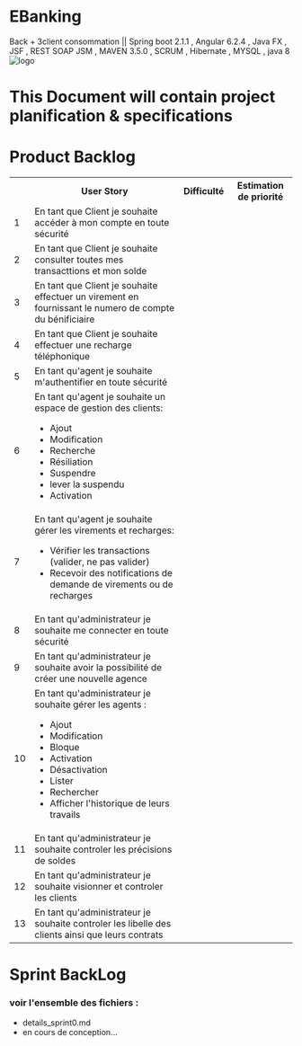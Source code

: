 # EBanking
Back + 3client consommation || Spring boot 2.1.1 , Angular 6.2.4 , Java FX , JSF  , REST SOAP JSM , MAVEN 3.5.0 , SCRUM , Hibernate , MYSQL , java 8
<br/>
![logo](https://www.tpbbank.co.tz/images/internet_banking.png)
<h1> This Document will contain project planification & specifications<h1>
 

<h1>Product Backlog</h1> 
<table>
  <tr>
    <th></th>
    <th>User Story</th> 
    <th>Difficulté</th>
    <th>Estimation de priorité</th>
  </tr>
  <tr>
    <td>1</td>
    <td>En tant que Client je souhaite accéder à mon compte en toute sécurité</td> 
    <td></td> 
    <td></td>
  </tr>
  <tr>
    <td>2</td>
    <td>En tant que Client je souhaite consulter toutes mes transacttions et mon solde</td> 
    <td></td> 
    <td></td>
  </tr>
  <tr>
    <td>3</td>
    <td>En tant que Client je souhaite effectuer un virement en fournissant le numero de compte du bénificiaire</td> 
    <td></td> 
    <td></td>
  </tr>
  <tr>
    <td>4</td>
    <td>En tant que Client je souhaite effectuer une recharge téléphonique</td> 
    <td></td> 
    <td></td>
  </tr>
  <tr>
    <td>5</td>
    <td>En tant qu'agent je souhaite m'authentifier en toute sécurité</td> 
    <td></td> 
    <td></td>
  </tr>
  <tr>
    <td>6</td>
    <td>En tant qu'agent je souhaite un espace de gestion des clients:
        <ul>
          <li>Ajout</li>
          <li>Modification</li>
          <li>Recherche</li> 
          <li>Résiliation</li>
          <li>Suspendre</li>
          <li>lever la suspendu</li>
          <li>Activation</li> 
        </ul>
    </td> 
    <td></td> 
    <td></td>
  </tr>
  <tr>
    <td>7</td>
    <td>En tant qu'agent je souhaite gérer les virements et recharges:
        <ul>
          <li>Vérifier les transactions (valider, ne pas valider)</li>
          <li>Recevoir des notifications de demande de virements ou de recharges</li> 
        </ul>
    </td> 
    <td></td> 
    <td></td>
  </tr>
  <tr>
    <td>8</td>
    <td>En tant qu'administrateur je souhaite me connecter en toute sécurité</td> 
    <td></td> 
    <td></td>
  </tr>
  <tr>
    <td>9</td>
    <td>En tant qu'administrateur je souhaite avoir la possibilité de créer une nouvelle agence</td> 
    <td></td> 
    <td></td>
  </tr>
  <tr>
    <td>10</td>
    <td>
     En tant qu'administrateur je souhaite gérer les agents : 
      <ul>
          <li>Ajout</li>
          <li>Modification</li>
          <li>Bloque</li>
          <li>Activation</li>
          <li>Désactivation</li>
          <li>Lister</li> 
          <li>Rechercher</li> 
          <li>Afficher l'historique de leurs travails</li> 
        </ul>
    </td> 
    <td></td> 
    <td></td>
  </tr>
  <tr>
    <td>11</td>
    <td>En tant qu'administrateur je souhaite controler les précisions de soldes</td> 
    <td></td> 
    <td></td>
  </tr>
 <tr>
    <td>12</td>
    <td>En tant qu'administrateur je souhaite visionner et controler les clients</td> 
    <td></td> 
    <td></td>
  </tr>
  <tr>
    <td>13</td>
    <td>En tant qu'administrateur je souhaite controler les libelle des clients ainsi que leurs contrats</td> 
    <td></td> 
    <td></td>
  </tr>
</table>


<h1>Sprint BackLog</h1>
<h3>voir l'ensemble des fichiers : </h3>
<ul>
  <li>details_sprint0.md</li>
  <li>en cours de conception...</li> 
</ul>            
